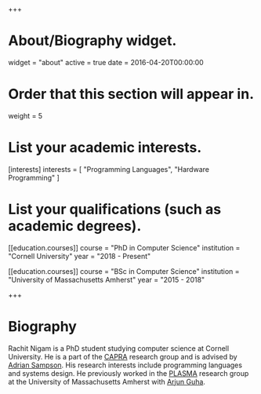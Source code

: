 +++
# About/Biography widget.
widget = "about"
active = true
date = 2016-04-20T00:00:00

# Order that this section will appear in.
weight = 5

# List your academic interests.
[interests]
  interests = [
    "Programming Languages",
    "Hardware Programming"
  ]

# List your qualifications (such as academic degrees).
[[education.courses]]
  course = "PhD in Computer Science"
  institution = "Cornell University"
  year = "2018 - Present"

[[education.courses]]
  course = "BSc in Computer Science"
  institution = "University of Massachusetts Amherst"
  year = "2015 - 2018"

+++

# Biography

Rachit Nigam is a PhD student studying computer science at Cornell University.  He is a part of the [CAPRA](https://capra.cs.cornell.edu/) research group and is advised by [Adrian Sampson](https://www.cs.cornell.edu/~asampson/). His research interests include programming languages and systems design. He previously worked in the [PLASMA](https://plasma-umass.org/) research group at the University of Massachusetts Amherst with [Arjun Guha](http://people.cs.umass.edu/arjun).
